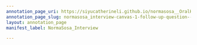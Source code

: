 ```yaml
---
annotation_page_uri: https://siyucatherineli.github.io/normasosa__OralHistory/annotations/normasosa_interview-canvas-1-follow-up-question--asking-sosa-if-she-remembered-these-political-candidates--partisan-positions-or-if-they-were-affliated-with-the-parties-.json
annotation_page_slug: normasosa_interview-canvas-1-follow-up-question--asking-sosa-if-she-remembered-these-political-candidates--partisan-positions-or-if-they-were-affliated-with-the-parties-
layout: annotation_page
manifest_label: NormaSosa_Interview

---
```

